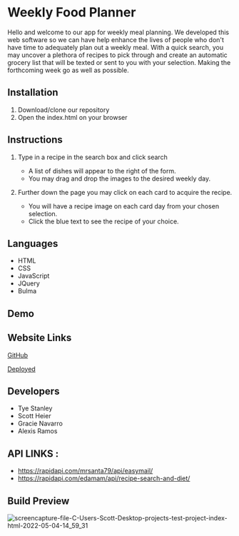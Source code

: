 # Weekly Food Planner

Hello and welcome to our app for weekly meal planning. We developed this web software so we can have help enhance the lives of people who don't have time to adequately plan out a weekly meal. With a quick search, you may uncover a plethora of recipes to pick through and create an automatic grocery list that will be texted or sent to you with your selection. Making the forthcoming week go as well as possible.

## Installation 

1. Download/clone our repository
2. Open the index.html on your browser

## Instructions

1. Type in a recipe in the search box and click search

    * A list of dishes will appear to the right of the form.
    * You may drag and drop the images to the desired weekly day.

2. Further down the page you may click on each card to acquire the recipe.

    * You will have a recipe image on each card day from your chosen selection.
    * Click the blue text to see the recipe of your choice.

## Languages

* HTML
* CSS
* JavaScript
* JQuery
* Bulma

## Demo



## Website Links

[GitHub](https://github.com/TyeStanley/Project-One-FrontEnd)

[Deployed](https://tyestanley.github.io/my-food-planner/)

## Developers

* Tye Stanley
* Scott Heier
* Gracie Navarro
* Alexis Ramos

## API LINKS : 
* https://rapidapi.com/mrsanta79/api/easymail/
* https://rapidapi.com/edamam/api/recipe-search-and-diet/

## Build Preview
![screencapture-file-C-Users-Scott-Desktop-projects-test-project-index-html-2022-05-04-14_59_31](https://user-images.githubusercontent.com/99227667/166816353-23d63de5-2f62-4e80-a1ae-fe80a058d945.jpg)

